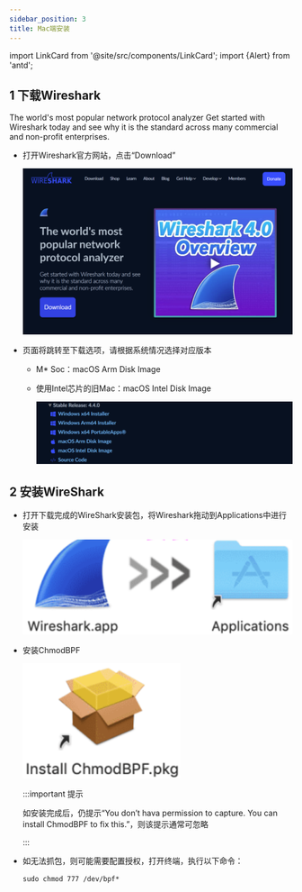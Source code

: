 ```yaml
---
sidebar_position: 3
title: Mac端安装
---
```

import LinkCard from '@site/src/components/LinkCard';
import {Alert} from 'antd';

<Alert 
  message="该文档存在待解决问题" 
  type="warning" 
  showIcon 
  description="由于助教没有macOS设备，无法测试教程的有效性，如遇到问题请联系助教更正，感谢理解"
/>

## 1 下载Wireshark

<LinkCard title="Wireshark官方网站" url="https://www.wireshark.org/" > 
The world's most popular network protocol analyzer
Get started with Wireshark today and see why it is the standard across many commercial and non-profit enterprises.
</LinkCard>

* 打开Wireshark官方网站，点击“Download”

  ![image-20240905022017410](img/image-20240905022017410.png)

* 页面将跳转至下载选项，请根据系统情况选择对应版本
  * M* Soc：macOS Arm Disk Image
  
  * 使用Intel芯片的旧Mac：macOS Intel Disk Image
  
    ![image-20240905022127355](img/image-20240905022127355.png) 




##  2 安装WireShark

* 打开下载完成的WireShark安装包，将Wireshark拖动到Applications中进行安装

  ![image-20240905030522318](img/image-20240905030522318.png)

* 安装ChmodBPF

  ![image-20240905030602591](img/image-20240905030602591.png)

  :::important 提示

  如安装完成后，仍提示“You don’t hava permission to capture. You can install ChmodBPF to fix this.”，则该提示通常可忽略

  :::

* 如无法抓包，则可能需要配置授权，打开终端，执行以下命令：

  ```
  sudo chmod 777 /dev/bpf*
  ```

  
